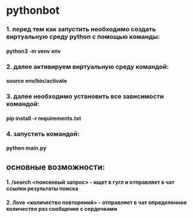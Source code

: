 # pythonbot

### 1. перед тем как запустить необходимо создать виртуальную среду python с помощью команды: 
#### python3 -m venv env
### 2. далее активируем виртуальную среду командой:
#### source env/bin/activate
### 3. далее необходимо установить все зависимости командой:
#### pip install -r requirements.txt
### 4. запустить командой:
#### python main.py

## основные возможности:
#### 1. /search <поисковый запрос> - ищет в гугл и отправляет в чат ссылки результаты поиска
#### 2. /love <количество повторений> - отправляет в чат определенное количество раз сообщение с сердечками

